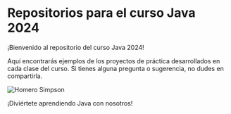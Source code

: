 # Repositorios para el curso Java 2024

¡Bienvenido al repositorio del curso Java 2024!

Aquí encontrarás ejemplos de los proyectos de práctica desarrollados en cada clase del curso. Si tienes alguna pregunta o sugerencia, no dudes en compartirla.

![Homero Simpson](https://upload.wikimedia.org/wikipedia/en/0/02/Homer_Simpson_2006.png)

¡Diviértete aprendiendo Java con nosotros!


